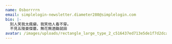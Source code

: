```yaml
---
name: Osborrrrn
email: simplelogin-newsletter.diameter280@simplelogin.com
bio: |-
  別人笑我太瘋癲，我笑他人看不穿。
  不見五陵豪傑墓，無花無酒鋤就田
avatar: /images/uploads/rectangle_large_type_2_c516437ed713e5de1f7d2dca8a20cd81.jpg
---
```

